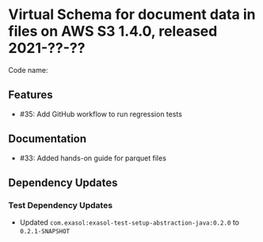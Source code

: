 # Virtual Schema for document data in files on AWS S3 1.4.0, released 2021-??-??

Code name:

## Features

* #35: Add GitHub workflow to run regression tests

## Documentation

* #33: Added hands-on guide for parquet files

## Dependency Updates

### Test Dependency Updates

* Updated `com.exasol:exasol-test-setup-abstraction-java:0.2.0` to `0.2.1-SNAPSHOT`
